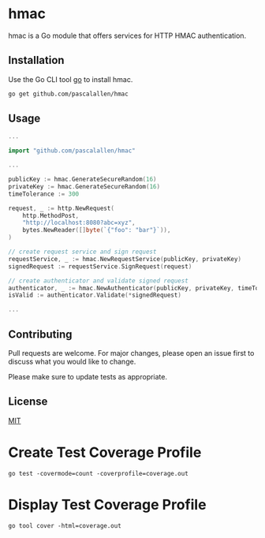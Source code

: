 # hmac

hmac is a Go module that offers services for HTTP HMAC authentication.

## Installation

Use the Go CLI tool [go](https://go.dev/dl/) to install hmac.

```bash
go get github.com/pascalallen/hmac
```

## Usage

```go
...

import "github.com/pascalallen/hmac"

...

publicKey := hmac.GenerateSecureRandom(16)
privateKey := hmac.GenerateSecureRandom(16)
timeTolerance := 300

request, _ := http.NewRequest(
    http.MethodPost,
    "http://localhost:8080?abc=xyz",
    bytes.NewReader([]byte(`{"foo": "bar"}`)),
)

// create request service and sign request
requestService, _ := hmac.NewRequestService(publicKey, privateKey)
signedRequest := requestService.SignRequest(request)

// create authenticator and validate signed request
authenticator, _ := hmac.NewAuthenticator(publicKey, privateKey, timeTolerance)
isValid := authenticator.Validate(*signedRequest)

...
```

## Contributing

Pull requests are welcome. For major changes, please open an issue first
to discuss what you would like to change.

Please make sure to update tests as appropriate.

## License

[MIT](LICENSE)

# Create Test Coverage Profile
`go test -covermode=count -coverprofile=coverage.out`

# Display Test Coverage Profile
`go tool cover -html=coverage.out`
